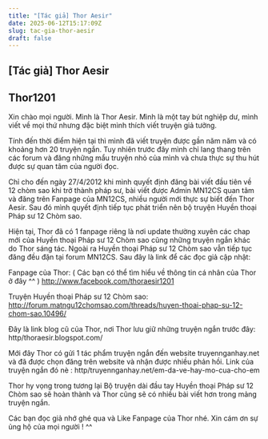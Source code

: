 ```yaml
---
title: "[Tác giả] Thor Aesir"
date: 2025-06-12T15:17:09Z
slug: tac-gia-thor-aesir
draft: false
---
```


## [Tác giả] Thor Aesir

## Thor1201

Xin chào mọi người. Mình là Thor Aesir. Mình là một tay bút nghiệp dư, mình viết về mọi thứ nhưng đặc biệt mình thích viết truyện giả tưởng.
 
Tính đến thời điểm hiện tại thì mình đã viết truyện được gần năm năm và có khoảng hơn 20 truyện ngắn. Tuy nhiên trước đây mình chỉ lang thang trên các forum và đăng những mẩu truyện nhỏ của mình và chưa thực sự thu hút được sự quan tâm của người đọc. 
 
Chỉ cho đến ngày 27/4/2012 khi mình quyết định đăng bài viết đầu tiên về 12 chòm sao khi trở thành pháp sư, bài viết được Admin MN12CS quan tâm và đăng trên Fanpage của MN12CS, nhiều người mới thực sự biết đến Thor Aesir. Sau đó mình quyết định tiếp tục phát triển nên bộ truyện Huyền thoại Pháp sư 12 Chòm sao.
 
Hiện tại, Thor đã có 1 fanpage riêng là nơi update thường xuyên các chap mới của Huyền thoại Pháp sư 12 Chòm sao cũng những truyện ngắn khác do Thor sáng tác. Ngoài ra Huyền thoại Pháp sư 12 Chòm sao vẫn tiếp tục đăng đều đặn tại forum MN12CS. Sau đây là link để các đọc giả cập nhật:
 
Fanpage của Thor: ( Các bạn có thể tìm hiểu về thông tin cá nhân của Thor ở đây ^^ )
http://www.facebook.com/thoraesir1201
 
Truyện Huyền thoại Pháp sư 12 Chòm sao:
http://forum.matngu12chomsao.com/threads/huyen-thoai-phap-su-12-chom-sao.10496/
 
Đây là link blog cũ của Thor, nơi Thor lưu giữ những truyện ngắn trước đây:
http/thoraesir.blogspot.com/
 
Mới đây Thor có gửi 1 tác phẩm truyện ngắn đến website truyennganhay.net và đã được chọn đăng trên website và nhận được nhiều phản hồi. Link của truyện ngắn đó nè :
http/truyennganhay.net/em-da-ve-hay-mo-cua-cho-em
 
Thor hy vọng trong tương lại Bộ truyện dài đầu tay Huyền thoại Pháp sư 12 Chòm sao sẽ hoàn thành và Thor cũng sẽ có nhiều bài viết hơn trong mảng truyện ngắn.
 
Các bạn đọc giả nhớ ghé qua và Like Fanpage của Thor nhé. Xin cám ơn sự ủng hộ của mọi người ! ^^